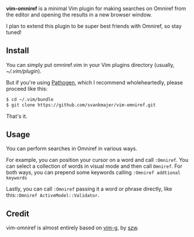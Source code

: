 **vim-omniref** is a minimal Vim plugin for making searches on Omniref from the
editor and opening the results in a new browser window.

I plan to extend this plugin to be super best friends with Omniref, so stay tuned!

Install
-------

You can simply put omniref.vim in your Vim plugins directory (usually,
*~/.vim/plugin*).

But if you're using [Pathogen](https://github.com/tpope/vim-pathogen), which
I recommend wholeheartedly, please proceed like this:

```bash
$ cd ~/.vim/bundle
$ git clone https://github.com/svankmajer/vim-omniref.git
```

That's it.

Usage
-----

You can perform searches in Omniref in various ways.

For example, you can position your cursor on a word and call `:Omniref`. You can
select a collection of words in visual mode and then call `Omniref`. For both
ways, you can prepend some keywords calling `:Omniref addtional keywords`

Lastly, you can call `:Omniref` passing it a word or phrase directly, like
this:`:Omniref ActiveModel::Validator`.


Credit
------

vim-omniref is almost entirely based on [vim-g](https://github.com/szw/vim-g),
by [szw](https://github.com/szw).
